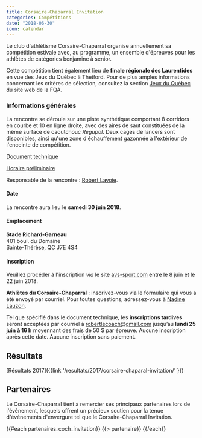 ```yaml
---
title: Corsaire-Chaparral Invitation
categories: Compétitions
date: "2018-06-30"
icon: calendar
---
```


Le club d'athlétisme Corsaire-Chaparral organise annuellement sa compétition estivale avec, au programme, un ensemble d'épreuves pour les athlètes de catégories benjamine à senior.

Cette compétition tient également lieu de **finale régionale des Laurentides** en vue des Jeux du Québec à Thetford. Pour de plus amples informations concernant les critères de sélection, consultez la section [Jeux du Québec](http://athletisme-quebec.ca/jeux-du-quebec) du site web de la FQA.

### Informations générales

La rencontre se déroule sur une piste synthétique comportant 8 corridors en courbe et 10 en ligne droite, avec des aires de saut constituées de la même surface de caoutchouc *Regupol*. Deux cages de lancers sont disponibles, ainsi qu'une zone d'échauffement gazonnée à l'extérieur de l'enceinte de compétition.

[Document technique](https://corsaire-chaparral.org/medias/competitions/2018/corsaire-chaparral-invitation-2018-document-technique.pdf)

[Horaire préliminaire](https://corsaire-chaparral.org/medias/competitions/2018/coch-invitation-2018-horaire-provisoire.pdf)

<!--
[Liste des performances]({{link '/medias/competitions/2018/liste-perf-coch-invitation-2018.pdf' }}) _(mise à jour le 29 juin à 21 h)_.
-->

Responsable de la rencontre : [Robert Lavoie](mailto:robertlecoach@gmail.com).

#### Date

La rencontre aura lieu le **samedi 30 juin 2018**.

#### Emplacement

**Stade Richard-Garneau**  
401 boul. du Domaine  
Sainte-Thérèse, QC J7E 4S4

#### Inscription

Veuillez procéder à l'inscription *via* le site [avs-sport.com](https://www.avs-sport.com/main.php) entre le 8 juin et le 22 juin 2018.

**Athlètes du Corsaire-Chaparral** : inscrivez-vous via le formulaire qui vous a été envoyé par courriel. Pour toutes questions, adressez-vous à [Nadine Lauzon](mailto:corsairechaparal@hotmail.com).

Tel que spécifié dans le document technique, les **inscriptions tardives** seront acceptées par courriel à [robertlecoach@gmail.com](robertlecoach@gmail.com) jusqu’au **lundi 25 juin à 16 h** moyennant des frais de 50 $ par épreuve. Aucune inscription après cette date. Aucune inscription sans paiement.

<!--

#### Horaire des épreuves

* [Piste - DÉFINITIF]({{link '/medias/competitions/2017/corsaire-chaparal-invitation-2017-horaire-finale-piste-27-juin.pdf'}})
* [Pelouse - DÉFINITIF]({{link '/medias/competitions/2017/coch-invitation-2017-horaire-concours-final.pdf'}})

-->

## Résultats

[Résultats 2017]({{link '/resultats/2017/corsaire-chaparal-invitation/' }})

## Partenaires

Le Corsaire-Chaparral tient à remercier ses principaux partenaires lors de l'événement, lesquels offrent un précieux soutien pour la tenue d'événements d'envergure tel que le Corsaire-Chaparral Invitation.

{{#each partenaires_coch_invitation}}
{{> partenaire}}
{{/each}}

